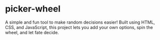 # picker-wheel
A simple and fun tool to make random decisions easier! Built using HTML, CSS, and JavaScript, this project lets you add your own options, spin the wheel, and let fate decide.

